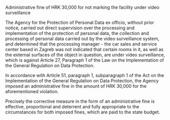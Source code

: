 Administrative fine of HRK 30,000 for not marking the facility under video surveillance

The Agency for the Protection of Personal Data ex officio, without prior notice, carried out direct supervision over the processing and implementation of the protection of personal data, the collection and processing of personal data carried out by the video surveillance system, and determined that the processing manager - the car sales and service center based in Zagreb was not indicated that certain rooms in it, as well as the external surfaces of the object in question, are under video surveillance, which is against Article 27, Paragraph 1 of the Law on the Implementation of the General Regulation on Data Protection.

In accordance with Article 51, paragraph 1, subparagraph 1 of the Act on the Implementation of the General Regulation on Data Protection, the Agency imposed an administrative fine in the amount of HRK 30,000 for the aforementioned violation.

Precisely the corrective measure in the form of an administrative fine is effective, proportional and deterrent and fully appropriate to the circumstances for both imposed fines, which are paid to the state budget.

